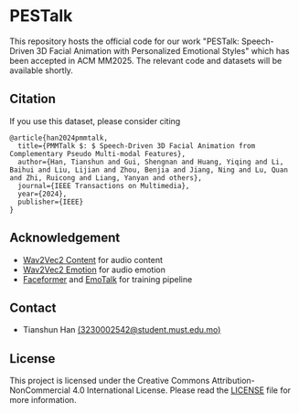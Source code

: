 # PESTalk
This repository hosts the official code for our work "PESTalk: Speech-Driven 3D Facial Animation with Personalized Emotional Styles" which has been accepted in ACM MM2025. The relevant code and datasets will be available shortly.








## Citation
If you use this dataset, please consider citing
```
@article{han2024pmmtalk,
  title={PMMTalk $: $ Speech-Driven 3D Facial Animation from Complementary Pseudo Multi-modal Features},
  author={Han, Tianshun and Gui, Shengnan and Huang, Yiqing and Li, Baihui and Liu, Lijian and Zhou, Benjia and Jiang, Ning and Lu, Quan and Zhi, Ruicong and Liang, Yanyan and others},
  journal={IEEE Transactions on Multimedia},
  year={2024},
  publisher={IEEE}
}
```

## Acknowledgement
- [Wav2Vec2 Content](https://huggingface.co/jonatasgrosman/wav2vec2-large-xlsr-53-english) for audio content
- [Wav2Vec2 Emotion](https://huggingface.co/r-f/wav2vec-english-speech-emotion-recognition) for audio emotion
- [Faceformer](https://github.com/EvelynFan/FaceFormer) and [EmoTalk](https://github.com/ZiqiaoPeng/EmoTalk) for training pipeline

## Contact
- Tianshun Han [(3230002542@student.must.edu.mo)](3230002542@student.must.edu.mo)

## License
This project is licensed under the Creative Commons Attribution-NonCommercial 4.0 International License. Please read the [LICENSE](LICENSE) file for more information.

